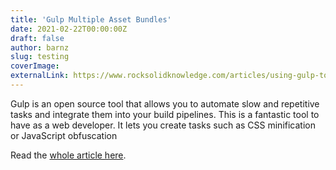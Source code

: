 ```yaml
---
title: 'Gulp Multiple Asset Bundles'
date: 2021-02-22T00:00:00Z
draft: false
author: barnz
slug: testing
coverImage:
externalLink: https://www.rocksolidknowledge.com/articles/using-gulp-to-create-multiple-asset-bundles
---
```


Gulp is an open source tool that allows you to automate slow and repetitive tasks and integrate them into your build pipelines. This is a fantastic tool to have as a web developer. It lets you create tasks such as CSS minification or JavaScript obfuscation

<!--more-->

Read the [whole article here](https://www.rocksolidknowledge.com/articles/using-gulp-to-create-multiple-asset-bundles).
